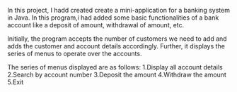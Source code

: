In this project, I hadd created create a mini-application for a banking system in Java. In this program,i had added some basic functionalities of a bank account like a deposit of amount, withdrawal of amount, etc.

Initially, the program accepts the number of customers we need to add and adds the customer and account details accordingly. Further, it displays the series of menus to operate over the accounts.

The series of menus displayed are as follows:
1.Display all account details
2.Search by account number
3.Deposit the amount
4.Withdraw the amount
5.Exit

